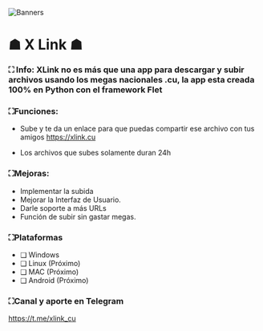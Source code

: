 
![Banners](https://github.com/KeimaSenpai/X-Link/assets/98184310/c5b8bad6-2314-4e4e-b2dc-24007812b662)

# ☗ X Link ☗

### ⛶ Info: XLink no es más que una app para descargar y subir archivos usando los megas nacionales .cu, la app esta creada 100% en Python con el framework Flet

### ⛶Funciones:
- Sube y te da un enlace para que puedas compartir ese archivo con tus amigos https://xlink.cu

- Los archivos que subes solamente duran 24h

### ⛶Mejoras:
- Implementar la subida
- Mejorar la Interfaz de Usuario.
- Darle soporte a más URLs
- Función de subir sin gastar megas.

### ⛶Plataformas
- ❑ Windows
- ❑ Linux (Próximo)
- ❑ MAC (Próximo)
- ❑ Android (Próximo)

### ⛶Canal y aporte en Telegram
https://t.me/xlink_cu
